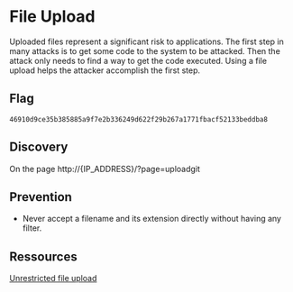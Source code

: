 # File Upload

Uploaded files represent a significant risk to applications. The first step in many attacks is to get some code to the system to be attacked. Then the attack only needs to find a way to get the code executed. Using a file upload helps the attacker accomplish the first step.

## Flag

```
46910d9ce35b385885a9f7e2b336249d622f29b267a1771fbacf52133beddba8
```

## Discovery

On the page http://{IP_ADDRESS}/?page=uploadgit 

## Prevention

- Never accept a filename and its extension directly without having any filter.

## Ressources

[Unrestricted file upload](https://owasp.org/www-community/vulnerabilities/Unrestricted_File_Upload)
